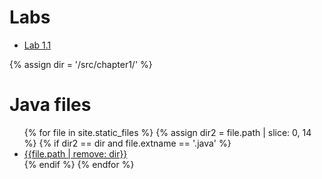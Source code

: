# Labs
* [Lab 1.1](lab1-1.md)

{% assign dir = '/src/chapter1/' %}
# Java files
<ul>
{% for file in site.static_files %}
    {% assign dir2 = file.path | slice: 0, 14 %}
    {% if dir2 == dir and file.extname == '.java' %}
        <li>
            <div><a href="{{file.path}}">{{file.path | remove: dir}}</a></div>
        </li>
    {% endif %}
{% endfor %}
</ul>